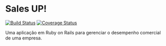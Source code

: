 # Sales UP!

[![Build Status](https://travis-ci.com/trustvox/sales_up.svg?branch=master)](https://travis-ci.com/trustvox/sales_up)
[![Coverage Status](https://coveralls.io/repos/github/trustvox/sales_up/badge.svg?branch=master)](https://coveralls.io/github/trustvox/sales_up?branch=master)

Uma aplicação em Ruby on Rails para gerenciar o desempenho comercial de uma empresa.
